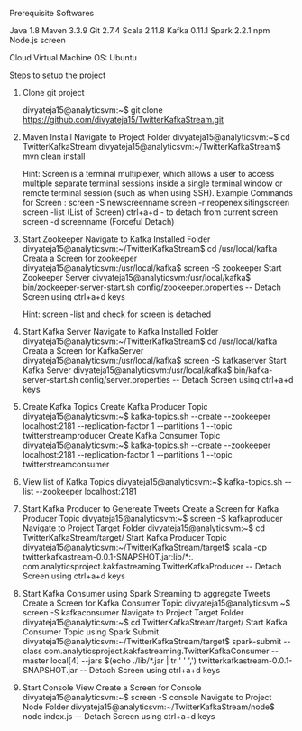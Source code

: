Prerequisite Softwares

Java 1.8
Maven 3.3.9
Git 2.7.4
Scala 2.11.8
Kafka 0.11.1
Spark 2.2.1
npm
Node.js
screen

Cloud Virtual Machine OS: Ubuntu

Steps to setup the project

1. Clone git project 

	divyateja15@analyticsvm:~$ git clone https://github.com/divyateja15/TwitterKafkaStream.git

2. Maven Install
	Navigate to Project Folder
	divyateja15@analyticsvm:~$ cd TwitterKafkaStream
	divyateja15@analyticsvm:~/TwitterKafkaStream$ mvn clean install
	
	Hint: Screen is a terminal multiplexer, which allows a user to access multiple separate terminal sessions inside a single terminal window or remote terminal session (such as when using SSH).
	Example Commands for Screen :
	screen -S newscreenname
	screen -r reopenexisitingscreen
	screen -list (List of Screen)
	ctrl+a+d - to detach from current screen
	screen -d screenname (Forceful Detach)
	
3. Start Zookeeper
	Navigate to Kafka Installed Folder
	divyateja15@analyticsvm:~/TwitterKafkaStream$ cd /usr/local/kafka
	Creata a Screen for zookeeper
	divyateja15@analyticsvm:/usr/local/kafka$ screen -S zookeeper
	Start Zookeeper Server
	divyateja15@analyticsvm:/usr/local/kafka$ bin/zookeeper-server-start.sh config/zookeeper.properties
	-- Detach Screen using ctrl+a+d keys
	
	Hint: screen -list and check for screen is detached 
	
3. Start Kafka Server
	Navigate to Kafka Installed Folder
	divyateja15@analyticsvm:~/TwitterKafkaStream$ cd /usr/local/kafka
	Creata a Screen for KafkaServer
	divyateja15@analyticsvm:/usr/local/kafka$ screen -S kafkaserver
	Start Kafka Server
	divyateja15@analyticsvm:/usr/local/kafka$ bin/kafka-server-start.sh config/server.properties
	-- Detach Screen using ctrl+a+d keys

4. Create Kafka Topics
	Create Kafka Producer Topic
	divyateja15@analyticsvm:~$ kafka-topics.sh --create --zookeeper localhost:2181 --replication-factor 1 --partitions 1 --topic twitterstreamproducer
	Create Kafka Consumer Topic
	divyateja15@analyticsvm:~$ kafka-topics.sh --create --zookeeper localhost:2181 --replication-factor 1 --partitions 1 --topic twitterstreamconsumer
	
5. View list of Kafka Topics
	divyateja15@analyticsvm:~$ kafka-topics.sh --list --zookeeper localhost:2181

6. Start Kafka Producer to Genereate Tweets
	Create a Screen for Kafka Producer Topic
	divyateja15@analyticsvm:~$ screen -S kafkaproducer
	Navigate to Project Target Folder
	divyateja15@analyticsvm:~$ cd TwitterKafkaStream/target/
	Start Kafka Producer Topic
	divyateja15@analyticsvm:~/TwitterKafkaStream/target$ scala -cp twitterkafkastream-0.0.1-SNAPSHOT.jar:lib/*:. com.analyticsproject.kakfastreaming.TwitterKafkaProducer
	-- Detach Screen using ctrl+a+d keys
	
7. Start Kafka Consumer using Spark Streaming to aggregate Tweets
	Create a Screen for Kafka Consumer Topic
	divyateja15@analyticsvm:~$ screen -S kafkaconsumer
	Navigate to Project Target Folder
	divyateja15@analyticsvm:~$ cd TwitterKafkaStream/target/
	Start Kafka Consumer Topic using Spark Submit
	divyateja15@analyticsvm:~/TwitterKafkaStream/target$ spark-submit --class com.analyticsproject.kakfastreaming.TwitterKafkaConsumer --master local[4] --jars $(echo ./lib/*.jar | tr ' ' ',') twitterkafkastream-0.0.1-SNAPSHOT.jar
	-- Detach Screen using ctrl+a+d keys
	
8. Start Console View
	Create a Screen for Console
	divyateja15@analyticsvm:~$ screen -S console
	Navigate to Project Node Folder
	divyateja15@analyticsvm:~/TwitterKafkaStream/node$ node index.js
	-- Detach Screen using ctrl+a+d keys
